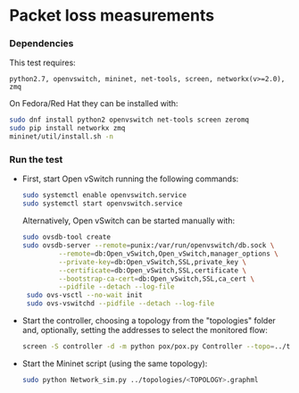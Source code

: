 # Packet loss measurements

### Dependencies

This test requires:
```
python2.7, openvswitch, mininet, net-tools, screen, networkx(v>=2.0), zmq
```

On Fedora/Red Hat they can be installed with:
```sh
sudo dnf install python2 openvswitch net-tools screen zeromq
sudo pip install networkx zmq
mininet/util/install.sh -n
```

### Run the test
- First, start Open vSwitch running the following commands:
   ```sh
   sudo systemctl enable openvswitch.service
   sudo systemctl start openvswitch.service
   ```
   Alternatively, Open vSwitch can be started manually with:
   ```sh
   sudo ovsdb-tool create
   sudo ovsdb-server --remote=punix:/var/run/openvswitch/db.sock \
            --remote=db:Open_vSwitch,Open_vSwitch,manager_options \
            --private-key=db:Open_vSwitch,SSL,private_key \
            --certificate=db:Open_vSwitch,SSL,certificate \
            --bootstrap-ca-cert=db:Open_vSwitch,SSL,ca_cert \
            --pidfile --detach --log-file
    sudo ovs-vsctl --no-wait init
    sudo ovs-vswitchd --pidfile --detach --log-file
    ```
- Start the controller, choosing a topology from the "topologies" folder and, optionally, setting the addresses to select the monitored flow:
    ```sh
    screen -S controller -d -m python pox/pox.py Controller --topo=../topologies/<TOPOLOGY>.graphml [--IPsrc=<x.x.x.x> --IPdst=<x.x.x.x> --MACsrc=<XX:XX:XX:XX:XX:XX> --MACdst=<XX:XX:XX:XX:XX:XX>] openflow.discovery
    ```
- Start the Mininet script (using the same topology):
    ```sh 
    sudo python Network_sim.py ../topologies/<TOPOLOGY>.graphml
    ```

